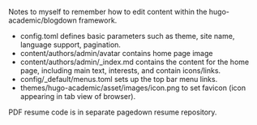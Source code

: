 Notes to myself to remember how to edit content within the hugo-academic/blogdown framework.

 - config.toml defines basic parameters such as theme, site name, language support, pagination.
 - content/authors/admin/avatar contains home page image
 - content/authors/admin/_index.md contains the content for the home page, including main text, interests, and contain icons/links.
 - config/_default/menus.toml sets up the top bar menu links.
 - themes/hugo-academic/asset/images/icon.png to set favicon (icon appearing in tab view of browser).
 
PDF resume code is in separate pagedown resume repository.